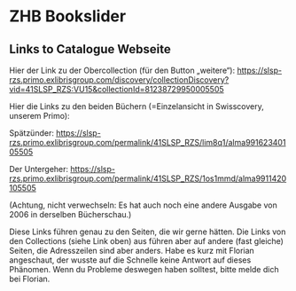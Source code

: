 # ZHB Bookslider

## Links to Catalogue Webseite

Hier der Link zu der Obercollection (für den Button „weitere“):
https://slsp-rzs.primo.exlibrisgroup.com/discovery/collectionDiscovery?vid=41SLSP_RZS:VU15&collectionId=81238729950005505

Hier die Links zu den beiden Büchern (=Einzelansicht in Swisscovery, unserem Primo):

Spätzünder:
https://slsp-rzs.primo.exlibrisgroup.com/permalink/41SLSP_RZS/lim8q1/alma99162340105505

Der Untergeher:
https://slsp-rzs.primo.exlibrisgroup.com/permalink/41SLSP_RZS/1os1mmd/alma9911420105505

(Achtung, nicht verwechseln: Es hat auch noch eine andere Ausgabe von 2006 in derselben Bücherschau.)

Diese Links führen genau zu den Seiten, die wir gerne hätten. Die Links von den Collections (siehe Link oben) aus führen aber auf andere (fast gleiche) Seiten, die Adresszeilen sind aber anders. Habe es kurz mit Florian angeschaut, der wusste auf die Schnelle keine Antwort auf dieses Phänomen. Wenn du Probleme deswegen haben solltest, bitte melde dich bei Florian.
